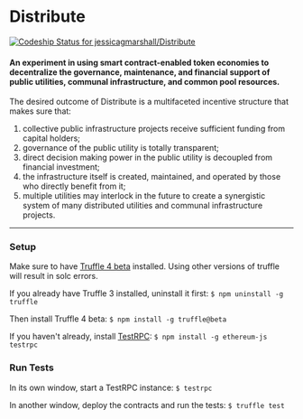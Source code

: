 # Distribute
[ ![Codeship Status for jessicagmarshall/Distribute](https://app.codeship.com/projects/bfec7110-964f-0135-8d76-6ed07d805e5a/status?branch=master)](https://app.codeship.com/projects/251547)

#### An experiment in using smart contract-enabled token economies to decentralize the governance, maintenance, and financial support of public utilities, communal infrastructure, and common pool resources.

The desired outcome of Distribute is a multifaceted incentive structure that makes sure that:

1. collective public infrastructure projects receive sufficient funding from capital holders;
2. governance of the public utility is totally transparent;
3. direct decision making power in the public utility is decoupled from financial investment;
4. the infrastructure itself is created, maintained, and operated by those who directly benefit from it;
5. multiple utilities may interlock in the future to create a synergistic system of many distributed utilities and communal infrastructure projects.

---

### Setup

Make sure to have [Truffle 4 beta](https://github.com/trufflesuite/truffle/releases) installed. Using other versions of truffle will result in solc errors.

If you already have Truffle 3 installed, uninstall it first:
`$ npm uninstall -g truffle`

Then install Truffle 4 beta:
`$ npm install -g truffle@beta`

If you haven't already, install [TestRPC](https://github.com/ethereumjs/testrpc):
`$ npm install -g ethereum-js testrpc`

### Run Tests

In its own window, start a TestRPC instance:
`$ testrpc`

In another window, deploy the contracts and run the tests:
`$ truffle test`
